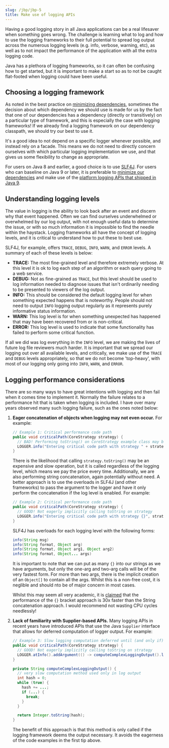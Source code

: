 ```yaml
---
slug: /jbp/jbp-5
title: Make use of logging APIs
---
```


Having a good logging story in all Java applications can be a real lifesaver when something goes wrong. The challenge is learning what to log and how to use the logging frameworks to their full potential to spread log output across the numerous logging levels (e.g. info, verbose, warning, etc), as well as to not impact the performance of the application with all the extra logging code.

Java has a plethora of logging frameworks, so it can often be confusing how to get started, but it is important to make a start so as to not be caught flat-footed when logging could have been useful.

## Choosing a logging framework

As noted in the best practice on [minimizing dependencies](/JBP-2), sometimes the decision about which dependency we should use is made for us by the fact that one of our dependencies has a dependency (directly or transitively) on a particular type of framework, and this is especially the case with logging frameworks! If we already find a logging framework on our dependency classpath, we should try our best to use it.

It's a good idea to not depend on a specific logger whenever possible, and instead rely on a facade.  This means we do not need to directly concern ourselves with which particular logging implementation we use, and that gives us some flexibility to change as appropriate.

For users on Java 8 and earlier, a good choice is to use [SLF4J](http://www.slf4j.org/). For users who can baseline on Java 9 or later, it is preferable to [minimize our dependencies](/JBP-2) and make use of the [platform logging APIs that shipped in Java 9](https://www.baeldung.com/java-9-logging-api).

## Understanding logging levels

The value in logging is the ability to look back after an event and discern why that event happened. Often we can find ourselves underwhelmed or overwhelmed by our log output, with not enough useful data to determine the issue, or with so much information it is impossible to find the needle within the haystack. Logging frameworks all have the concept of logging levels, and it is critical to understand how to put these to best use. 

SLF4J, for example, offers `TRACE`, `DEBUG`, `INFO`, `WARN`, and `ERROR` levels. A summary of each of these levels is below:

* **TRACE:** The most fine-grained level and therefore extremely verbose. At this level it is ok to log each step of an algorithm or each query going to a web service.
* **DEBUG:** Not as fine-grained as `TRACE`, but this level should be used to log information needed to diagnose issues that isn't ordinarily needing to be presented to viewers of the log output.
* **INFO:** This should be considered the default logging level for when something expected happens that is noteworthy. People should not need to output `INFO` logging output regularly as it represents purely informative status information.
* **WARN:** This log level is for when something unexpected has happened that may have been recovered from or is non-critical.
* **ERROR:** This log level is used to indicate that some functionality has failed to perform some critical function.

If all we did was log everything in the `INFO` level, we are making the lives of future log file reviewers much harder. It is important that we spread our logging out over all available levels, and critically, we make use of the `TRACE` and `DEBUG` levels appropriately, so that we do not become 'top-heavy', with most of our logging only going into `INFO`, `WARN`, and `ERROR`.

## Logging performance considerations

There are so many ways to have great intentions with logging and then fail when it comes time to implement it. Normally the failure relates to a performance hit that is taken when logging is included. I have over many years observed many such logging failure, such as the ones noted below:

1. **Eager concatenation of objects when logging may not even occur.** For example:

    ```java
    // Example 1: Critical performance code path
    public void criticalPath(CoreStrategy strategy) {
      // BAD! Performing toString() on CoreStrategy example class may be slow
      LOGGER.info("Entering critical code path with strategy " + strategy);
    }
    ```

    There is the likelihood that calling `strategy.toString()` may be an expensive and slow operation, but it is called regardless of the logging level, which means we pay the price every time. Additionally, we are also performing string concatenation, again potentially without need. A better approach is to use the overloads in SLF4J (and other frameworks) to pass the argument to the logger and have it only perform the concatenation if the log level is enabled. For example:

    ```java
    // Example 2: Critical performance code path
    public void criticalPath(CoreStrategy strategy) {
      // GOOD! Not eagerly implicitly calling toString on strategy
      LOGGER.info("Entering critical code path with strategy {}", strategy);
    }
    ```

    SLF4J has overloads for each logging level with the following forms:

    ```java
    info(String msg)
    info(String format, Object arg)
    info(String format, Object arg1, Object arg2)
    info(String format, Object... args)
    ```

    It is important to note that we can put as many `{}` into our strings as we have arguments, but only the one-arg and two-arg calls will be of the very fastest form. For more than two args, there is the implicit creation of an `Object[]` to contain all the args. Whilst this is a non-free cost, it is neglible and should nto be of major concern in most cases.

    Whilst this may seem all very academic, it is [claimed](http://www.slf4j.org/faq.html#logging_performance) that the performance of the `{}` bracket approach is 30x faster than the String concatenation approach. I would recommend not wasting CPU cycles needlessly!

2. **Lack of familiarity with Supplier-based APIs.** Many logging APIs in recent years have introduced APIs that use the Java `Supplier` interface that allows for deferred computation of logger output. For example:

    ```java
    // Example 3: Slow logging computation deferred until (and only if) required
    public void criticalPath(CoreStrategy strategy) {
      // GOOD! Not eagerly implicitly calling toString on strategy
      LOGGER.atInfo().addArgument(() -> computeComplexLoggingOutput().log("Entering critical code path with strategy {}");
    }

    private String computeComplexLoggingOutput() {
      // very slow computation method used only in log output
      int hash = 0;
      while (true) {
        hash += ...;
        if (...) {
          break;
        }
      }

      return Integer.toString(hash);
    }
    ```

    The benefit of this approach is that this method is only called if the logging framework deems the output necessary. It avoids the eagerness of the code examples in the first tip above.
